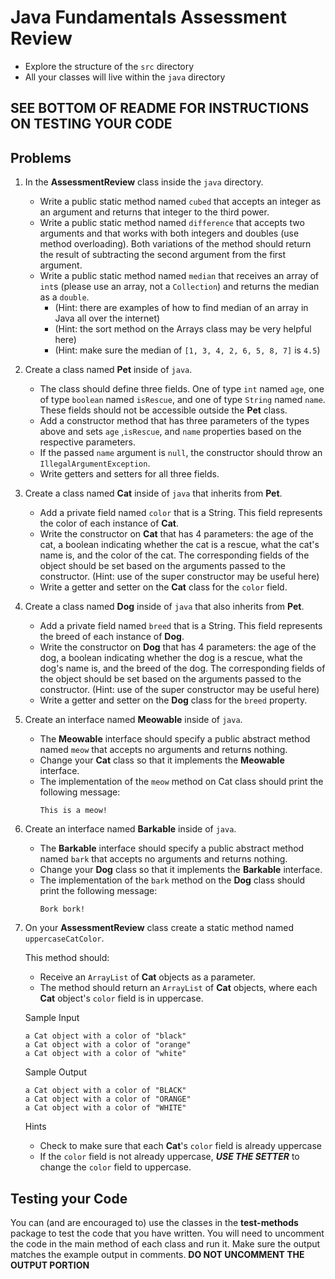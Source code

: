 # Java Fundamentals Assessment Review

- Explore the structure of the `src` directory
- All your classes will live within the `java` directory

## SEE BOTTOM OF README FOR INSTRUCTIONS ON TESTING YOUR CODE

## Problems


1. In the **AssessmentReview** class inside the `java` directory.

    - Write a public static method named `cubed` that accepts an integer as
      an argument and returns that integer to the third power.
    - Write a public static method named `difference` that accepts two arguments and
      that works with both integers and doubles (use method overloading). Both variations of the method 
      should return the result of subtracting the second argument from the first argument.
    - Write a public static method named `median` that receives an array of
      `int`s (please use an array, not a `Collection`) and returns the median as a `double`.
      - (Hint: there are examples of how to find median of an array in Java all over the internet)
      - (Hint: the sort method on the Arrays class may be very helpful here)
      - (Hint: make sure the median of `[1, 3, 4, 2, 6, 5, 8, 7]` is `4.5`)
      

2. Create a class named **Pet** inside of `java`.

    - The class should define three fields. One of type `int` named
      `age`, one of type `boolean` named `isRescue`, and one of type `String` named `name`. These fields should not be accessible
      outside the **Pet** class.
    - Add a constructor method that has three parameters of the types above and sets `age`
      ,`isRescue`, and `name` properties based on the respective parameters.
    - If the passed `name` argument is `null`,
      the constructor should throw an `IllegalArgumentException`.
    - Write getters and setters for all three fields.



3. Create a class named **Cat** inside of `java` that inherits from **Pet**.

    - Add a private field named `color` that is a String. This
      field represents the color of each instance of **Cat**.
    - Write the constructor on **Cat** that has 4 parameters: the age
      of the cat, a boolean indicating whether the cat is a rescue, what the cat's name is, and the color of the cat. The corresponding fields of the object
      should be set based on the arguments passed to the constructor.
     (Hint: use of the super constructor may be useful here)
    - Write a getter and setter on the **Cat** class for the `color` field.



4. Create a class named **Dog** inside of `java` that also inherits from **Pet**.

   - Add a private field named `breed` that is a String. This
     field represents the breed of each instance of **Dog**.
   - Write the constructor on **Dog** that has 4 parameters: the age
     of the dog, a boolean indicating whether the dog is a rescue, what the dog's name is, and the breed of the dog. The corresponding fields of the object
     should be set based on the arguments passed to the constructor.
     (Hint: use of the super constructor may be useful here)
   - Write a getter and setter on the **Dog** class for the `breed` property.



5. Create an interface named **Meowable** inside of `java`.

    - The **Meowable** interface should specify a public abstract method named `meow`
      that accepts no arguments and returns nothing.
    - Change your **Cat** class so that it implements the **Meowable** interface.
    - The implementation of the `meow` method on Cat class should print the following message:
      ```
      This is a meow!
      ```

    

6. Create an interface named **Barkable** inside of `java`.

   - The **Barkable** interface should specify a public abstract method named `bark`
     that accepts no arguments and returns nothing.
   - Change your **Dog** class so that it implements the **Barkable** interface.
   - The implementation of the `bark` method on the **Dog** class should print the following message:
     ```
     Bork bork!
     ```

 

   
7. On your **AssessmentReview** class create a static method named `uppercaseCatColor`.

   This method should:

    - Receive an `ArrayList` of **Cat** objects as a parameter.
    - The method should return an `ArrayList` of **Cat** objects, where each **Cat**
      object's `color` field is in uppercase.


   Sample Input

     ```
     a Cat object with a color of "black"
     a Cat object with a color of "orange"
     a Cat object with a color of "white"    
     ```
   Sample Output

    ```
    a Cat object with a color of "BLACK"
    a Cat object with a color of "ORANGE"
    a Cat object with a color of "WHITE"  
    ```

   Hints

    - Check to make sure that each **Cat**'s `color` field is already uppercase
    - If the `color` field is not already uppercase, **_USE THE SETTER_** to change the `color` field to uppercase.
    

## Testing your Code

You can (and are encouraged to) use the classes in the **test-methods** package to test the code that you have written.
You will need to uncomment the code in the main method of each class and run it. Make sure the output matches the example output in comments.
**DO NOT UNCOMMENT THE OUTPUT PORTION** 
